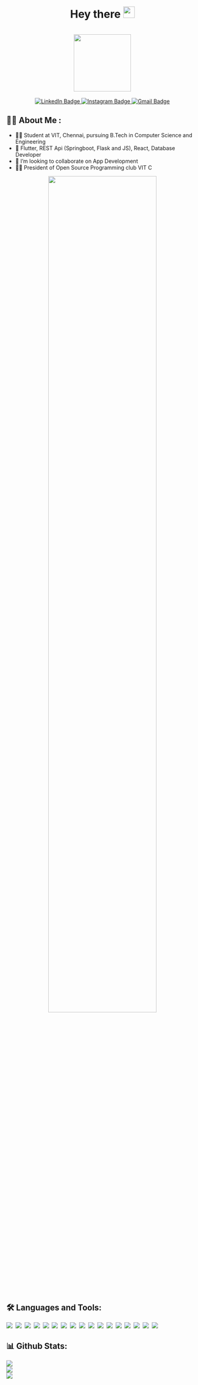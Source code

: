 <div id="header" align="center">
  <h1>
  Hey there
  <img src="https://media.giphy.com/media/hvRJCLFzcasrR4ia7z/giphy.gif" width="30px"/>
  </h1>
  <br>
  <img src="https://media.giphy.com/media/7NoNw4pMNTvgc/giphy.gif" width="150"/>
  <br>
  <br>
  <a href="https://www.linkedin.com/in/shivam-singh-63797a237/">
    <img src="https://img.shields.io/badge/linkedin-blue?logo=linkedin&logoColor=white&style=for-the-badge" alt="LinkedIn Badge"/>
  </a>
  <a href="https://www.instagram.com/sh__i__v__am/">
    <img src="https://img.shields.io/badge/Instagram-pink?logo=instagram&logoColor=black&style=for-the-badge" alt="Instagram Badge"/>
  </a>
  <a href="https://mail.google.com/mail/?view=cm&fs=1&to=shivam9753singh@gmail.com">
    <img src="https://img.shields.io/badge/gmail-red?logo=gmail&logoColor=white&style=for-the-badge" alt="Gmail Badge"/>
  </a>
</div>
<h2>
👨‍💻 About Me :
</h2>
<ul>
  <li> 👨‍🎓 Student at VIT, Chennai, pursuing B.Tech in Computer Science and Engineering</li>
  <li> 📱 Flutter, REST Api (Springboot, Flask and JS), React, Database Developer</li>
  <li> 🤝 I’m looking to collaborate on App Development </li>
  <li> 👨‍🎨 President of Open Source Programming club VIT C </li>
</ul>
<div align="center">
  <img src="https://media.giphy.com/media/Ah3zHH7hvsSB2/giphy.gif" width="75%"/>
</div>
<h2>
  🛠️ Languages and Tools:
 </h2>
 <div>
  <img src="https://img.shields.io/badge/Flutter-%2302569B.svg?style=for-the-badge&logo=Flutter&logoColor=white"/>&nbsp;
  <img src="https://img.shields.io/badge/Firebase-039BE5?style=for-the-badge&logo=Firebase&logoColor=white"/>&nbsp;
  <img src="https://img.shields.io/badge/dart-%230175C2.svg?style=for-the-badge&logo=dart&logoColor=white"/>&nbsp;
  <img src="https://img.shields.io/badge/c-%2300599C.svg?style=for-the-badge&logo=c&logoColor=white"/>&nbsp;
  <img src="https://img.shields.io/badge/c++-%2300599C.svg?style=for-the-badge&logo=c%2B%2B&logoColor=white"/>&nbsp;
  <img src="https://img.shields.io/badge/html5-%23E34F26.svg?style=for-the-badge&logo=html5&logoColor=white"/>&nbsp;
  <img src="https://img.shields.io/badge/markdown-%23000000.svg?style=for-the-badge&logo=markdown&logoColor=white"/>&nbsp;
  <img src="https://img.shields.io/badge/java-%23ED8B00.svg?style=for-the-badge&logo=java&logoColor=white"/>&nbsp;
  <img src="https://img.shields.io/badge/javascript-%23323330.svg?style=for-the-badge&logo=javascript&logoColor=%23F7DF1E"/>&nbsp;
  <img src="https://img.shields.io/badge/python-3670A0?style=for-the-badge&logo=python&logoColor=ffdd54"/>&nbsp;
  <img src="https://img.shields.io/badge/mysql-%2300f.svg?style=for-the-badge&logo=mysql&logoColor=white"/>&nbsp;
  <img src="https://img.shields.io/badge/MongoDB-%234ea94b.svg?style=for-the-badge&logo=mongodb&logoColor=white"/>&nbsp;
  <img src="https://img.shields.io/badge/css3-%231572B6.svg?style=for-the-badge&logo=css3&logoColor=white"/>&nbsp;
  <img src="https://img.shields.io/badge/adobe%20photoshop-%2331A8FF.svg?style=for-the-badge&logo=adobe%20photoshop&logoColor=white"/>&nbsp;
  <img src="https://img.shields.io/badge/Adobe%20Premiere%20Pro-9999FF.svg?style=for-the-badge&logo=Adobe%20Premiere%20Pro&logoColor=white"/>&nbsp;
  <img src="https://img.shields.io/badge/Adobe%20After%20Effects-9999FF.svg?style=for-the-badge&logo=Adobe%20After%20Effects&logoColor=white"/>&nbsp;
  <img src="https://img.shields.io/badge/Gimp-657D8B?style=for-the-badge&logo=gimp&logoColor=FFFFFF"/>&nbsp;
</div> 
<h2>
  📊 Github Stats:
</h2>
<div>
  <img src="https://github-readme-stats.vercel.app/api?username=mavihS-0&theme=dark&show_icons=true"/><br>
  <img src="http://github-readme-streak-stats.herokuapp.com?user=mavihS-0&theme=dark"/><br>
  <img src="https://github-readme-stats.vercel.app/api/top-langs/?username=mavihS-0&layout=compact&theme=vision-friendly-dark"/>
</div>
